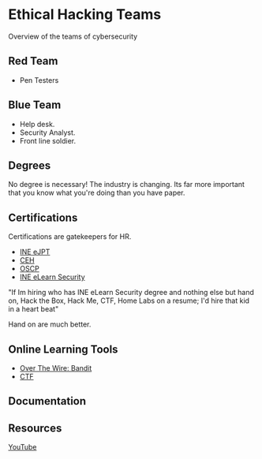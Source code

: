 # Ethical Hacking Teams
Overview of the teams of cybersecurity

## Red Team
- Pen Testers

## Blue Team
- Help desk.
- Security Analyst.
- Front line soldier. 

## Degrees
No degree is necessary!
The industry is changing.
Its far more important that you know what you're doing than you have paper.


## Certifications
Certifications are gatekeepers for HR.

- [INE eJPT](https://security.ine.com/certifications/ejpt-certification/)
- [CEH](https://www.eccouncil.org/train-certify/certified-ethical-hacker-ceh-v12/)
- [OSCP](https://www.offsec.com/courses/pen-200/)
- [INE eLearn Security](https://ine.com/learning/areas/cyber-security)

"If Im hiring who has INE eLearn Security degree and nothing else but hand on, Hack the Box, Hack Me, CTF, Home Labs on a resume; I'd hire that kid in a heart beat"

Hand on are much better.

## Online Learning Tools

- [Over The Wire: Bandit](https://overthewire.org/wargames/bandit/)
- [CTF](https://ctftime.org/event/list/upcoming)

## Documentation


## Resources

[YouTube](https://www.youtube.com/watch?v=SFbV7sTSAlA&ab_channel=DavidBombal)